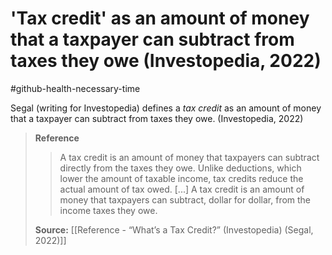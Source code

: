 # 'Tax credit' as an amount of money that a taxpayer can subtract from taxes they owe (Investopedia, 2022)
#github-health-necessary-time 

Segal (writing for Investopedia) defines a *tax credit* as an amount of money that a taxpayer can subtract from taxes they owe. (Investopedia, 2022)

>**Reference**
>>A tax credit is an amount of money that taxpayers can subtract directly from the taxes they owe. Unlike deductions, which lower the amount of taxable income, tax credits reduce the actual amount of tax owed.
>>\[...]
>>A tax credit is an amount of money that taxpayers can subtract, dollar for dollar, from the income taxes they owe.
>
>**Source:** [[Reference - “What’s a Tax Credit?” (Investopedia) (Segal, 2022)]]